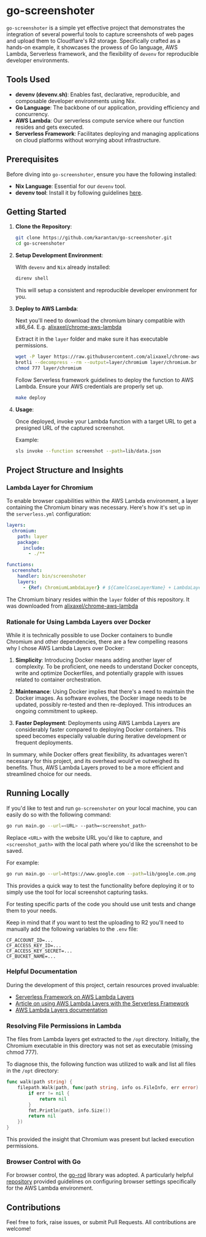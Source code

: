 # go-screenshoter

`go-screenshoter` is a simple yet effective project that demonstrates the integration of
several powerful tools to capture screenshots of web pages and upload them to Cloudflare's R2
storage. Specifically crafted as a hands-on example, it showcases the prowess of Go
language, AWS Lambda, Serverless framework, and the flexibility of `devenv` for reproducible
developer environments.

## Tools Used

- **devenv (devenv.sh)**: Enables fast, declarative, reproducible, and composable developer
environments using Nix.
- **Go Language**: The backbone of our application, providing efficiency and concurrency.
- **AWS Lambda**: Our serverless compute service where our function resides and gets executed.
- **Serverless Framework**: Facilitates deploying and managing applications on cloud platforms
without worrying about infrastructure.

## Prerequisites

Before diving into `go-screenshoter`, ensure you have the following installed:

- **Nix Language**: Essential for our `devenv` tool.
- **devenv tool**: Install it by following guidelines [here](devenv.sh).

## Getting Started

1. **Clone the Repository**:

   ```bash
   git clone https://github.com/karantan/go-screenshoter.git
   cd go-screenshoter
   ```

2. **Setup Development Environment**:

   With `devenv` and `Nix` already installed:

   ```bash
   direnv shell
   ```

   This will setup a consistent and reproducible developer environment for you.

3. **Deploy to AWS Lambda**:

   Next you'll need to download the chromium binary compatible with x86_64.
   E.g. [alixaxel/chrome-aws-lambda](https://raw.githubusercontent.com/alixaxel/chrome-aws-lambda/master/bin/chromium.br)

   Extract it in the `layer` folder and make sure it has executable permissions.

   ```bash
   wget -P layer https://raw.githubusercontent.com/alixaxel/chrome-aws-lambda/master/bin/chromium.br
   brotli --decompress --rm --output=layer/chromium layer/chromium.br
   chmod 777 layer/chromium
   ```

   Follow Serverless framework guidelines to deploy the function to AWS Lambda. Ensure
   your AWS credentials are properly set up.

   ```bash
   make deploy
   ```

4. **Usage**:

   Once deployed, invoke your Lambda function with a target URL to get a presigned URL
   of the captured screenshot.

   Example:

   ```bash
   sls invoke --function screenshot --path=lib/data.json
   ```

## Project Structure and Insights

### Lambda Layer for Chromium

To enable browser capabilities within the AWS Lambda environment, a layer containing the
Chromium binary was necessary. Here's how it's set up in the `serverless.yml` configuration:

```yml
layers:
  chromium:
    path: layer
    package:
      include:
        - ./**

functions:
  screenshot:
    handler: bin/screenshoter
    layers:
      - {Ref: ChromiumLambdaLayer} # ${CamelCaseLayerName} + LambdaLayer
```

The Chromium binary resides within the `layer` folder of this repository. It was
downloaded from [alixaxel/chrome-aws-lambda](https://raw.githubusercontent.com/alixaxel/chrome-aws-lambda/master/bin/chromium.br)

### Rationale for Using Lambda Layers over Docker

While it is technically possible to use Docker containers to bundle Chromium and other
dependencies, there are a few compelling reasons why I chose AWS Lambda Layers over Docker:

1. **Simplicity**: Introducing Docker means adding another layer of complexity. To be
proficient, one needs to understand Docker concepts, write and optimize Dockerfiles,
and potentially grapple with issues related to container orchestration.

2. **Maintenance**: Using Docker implies that there's a need to maintain the Docker
images. As software evolves, the Docker image needs to be updated, possibly re-tested
and then re-deployed. This introduces an ongoing commitment to upkeep.

3. **Faster Deployment**: Deployments using AWS Lambda Layers are considerably faster
compared to deploying Docker containers. This speed becomes especially valuable during
iterative development or frequent deployments.

In summary, while Docker offers great flexibility, its advantages weren't necessary for
this project, and its overhead would've outweighed its benefits.
Thus, AWS Lambda Layers proved to be a more efficient and streamlined choice for our needs.

## Running Locally

If you'd like to test and run `go-screenshoter` on your local machine, you can easily
do so with the following command:

```bash
go run main.go --url=<URL> --path=<screenshot_path>
```

Replace `<URL>` with the website URL you'd like to capture, and `<screenshot_path>`
with the local path where you'd like the screenshot to be saved.

For example:

```bash
go run main.go --url=https://www.google.com --path=lib/google.com.png
```

This provides a quick way to test the functionality before deploying it or to simply
use the tool for local screenshot capturing tasks.

For testing specific parts of the code you should use unit tests and change them to
your needs.

Keep in mind that if you want to test the uploading to R2 you'll need to manually add
the following variables to the `.env` file:

```
CF_ACCOUNT_ID=...
CF_ACCESS_KEY_ID=...
CF_ACCESS_KEY_SECRET=...
CF_BUCKET_NAME=...
```

### Helpful Documentation

During the development of this project, certain resources proved invaluable:

- [Serverless Framework on AWS Lambda Layers](https://www.serverless.com/framework/docs/providers/aws/guide/layers/)
- [Article on using AWS Lambda Layers with the Serverless Framework](https://www.serverless.com/blog/publish-aws-lambda-layers-serverless-framework/)
- [AWS Lambda Layers documentation](https://docs.aws.amazon.com/lambda/latest/dg/chapter-layers.html)

### Resolving File Permissions in Lambda

The files from Lambda layers get extracted to the `/opt` directory. Initially, the
Chromium executable in this directory was not set as executable (missing chmod 777).

To diagnose this, the following function was utilized to walk and list all files in the `/opt` directory:

```go
func walk(path string) {
    filepath.Walk(path, func(path string, info os.FileInfo, err error) error {
        if err != nil {
            return nil
        }
        fmt.Println(path, info.Size())
        return nil
    })
}
```

This provided the insight that Chromium was present but lacked execution permissions.

### Browser Control with Go

For browser control, the [go-rod](https://go-rod.github.io/) library was adopted.
A particularly helpful [repository](https://github.com/YoungiiJC/go-rod-aws-lambda/) provided
guidelines on configuring browser settings specifically for the AWS Lambda environment.

## Contributions

Feel free to fork, raise issues, or submit Pull Requests. All contributions are welcome!
